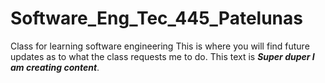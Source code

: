 # Software_Eng_Tec_445_Patelunas
Class for learning software engineering
This is where you will find future updates as to what the class requests me to do. 
This text is ***Super duper I am creating content***.
